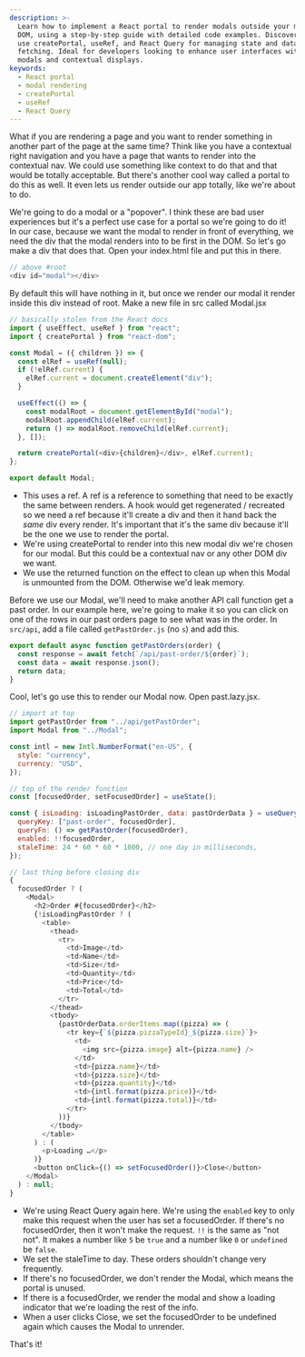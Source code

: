 ```yaml
---
description: >-
  Learn how to implement a React portal to render modals outside your main app
  DOM, using a step-by-step guide with detailed code examples. Discover how to
  use createPortal, useRef, and React Query for managing state and data
  fetching. Ideal for developers looking to enhance user interfaces with dynamic
  modals and contextual displays.
keywords:
  - React portal
  - modal rendering
  - createPortal
  - useRef
  - React Query
---
```

What if you are rendering a page and you want to render something in another part of the page at the same time? Think like you have a contextual right navigation and you have a page that wants to render into the contextual nav. We could use something like context to do that and that would be totally acceptable. But there's another cool way called a portal to do this as well. It even lets us render outside our app totally, like we're about to do.

We're going to do a modal or a "popover". I think these are bad user experiences but it's a perfect use case for a portal so we're going to do it! In our case, because we want the modal to render in front of everything, we need the div that the modal renders into to be first in the DOM. So let's go make a div that does that. Open your index.html file and put this in there.

```javascript
// above #root
<div id="modal"></div>
```

By default this will have nothing in it, but once we render our modal it render inside this div instead of root. Make a new file in src called Modal.jsx

```javascript
// basically stolen from the React docs
import { useEffect, useRef } from "react";
import { createPortal } from "react-dom";

const Modal = ({ children }) => {
  const elRef = useRef(null);
  if (!elRef.current) {
    elRef.current = document.createElement("div");
  }

  useEffect(() => {
    const modalRoot = document.getElementById("modal");
    modalRoot.appendChild(elRef.current);
    return () => modalRoot.removeChild(elRef.current);
  }, []);

  return createPortal(<div>{children}</div>, elRef.current);
};

export default Modal;
```

- This uses a ref. A ref is a reference to something that need to be exactly the same between renders. A hook would get regenerated / recreated so we need a ref because it'll create a div and then it hand back the _same_ div every render. It's important that it's the same div because it'll be the one we use to render the portal.
- We're using createPortal to render into this new modal div we're chosen for our modal. But this could be a contextual nav or any other DOM div we want.
- We use the returned function on the effect to clean up when this Modal is unmounted from the DOM. Otherwise we'd leak memory.

Before we use our Modal, we'll need to make another API call function get a past order. In our example here, we're going to make it so you can click on one of the rows in our past orders page to see what was in the order. In `src/api`, add a file called `getPastOrder.js` (no `s`) and add this.

```javascript
export default async function getPastOrders(order) {
  const response = await fetch(`/api/past-order/${order}`);
  const data = await response.json();
  return data;
}
```

Cool, let's go use this to render our Modal now. Open past.lazy.jsx.

```javascript
// import at top
import getPastOrder from "../api/getPastOrder";
import Modal from "../Modal";

const intl = new Intl.NumberFormat("en-US", {
  style: "currency",
  currency: "USD",
});

// top of the render function
const [focusedOrder, setFocusedOrder] = useState();

const { isLoading: isLoadingPastOrder, data: pastOrderData } = useQuery({
  queryKey: ["past-order", focusedOrder],
  queryFn: () => getPastOrder(focusedOrder),
  enabled: !!focusedOrder,
  staleTime: 24 * 60 * 60 * 1000, // one day in milliseconds,
});

// last thing before closing div
{
  focusedOrder ? (
    <Modal>
      <h2>Order #{focusedOrder}</h2>
      {!isLoadingPastOrder ? (
        <table>
          <thead>
            <tr>
              <td>Image</td>
              <td>Name</td>
              <td>Size</td>
              <td>Quantity</td>
              <td>Price</td>
              <td>Total</td>
            </tr>
          </thead>
          <tbody>
            {pastOrderData.orderItems.map((pizza) => (
              <tr key={`${pizza.pizzaTypeId}_${pizza.size}`}>
                <td>
                  <img src={pizza.image} alt={pizza.name} />
                </td>
                <td>{pizza.name}</td>
                <td>{pizza.size}</td>
                <td>{pizza.quantity}</td>
                <td>{intl.format(pizza.price)}</td>
                <td>{intl.format(pizza.total)}</td>
              </tr>
            ))}
          </tbody>
        </table>
      ) : (
        <p>Loading …</p>
      )}
      <button onClick={() => setFocusedOrder()}>Close</button>
    </Modal>
  ) : null;
}
```

- We're using React Query again here. We're using the `enabled` key to only make this request when the user has set a focusedOrder. If there's no focusedOrder, then it won't make the request. `!!` is the same as "not not". It makes a number like `5` be `true` and a number like `0` or `undefined` be `false`.
- We set the staleTime to day. These orders shouldn't change very frequently.
- If there's no focusedOrder, we don't render the Modal, which means the portal is unused.
- If there is a focusedOrder, we render the modal and show a loading indicator that we're loading the rest of the info.
- When a user clicks Close, we set the focusedOrder to be undefined again which causes the Modal to unrender.

That's it!
